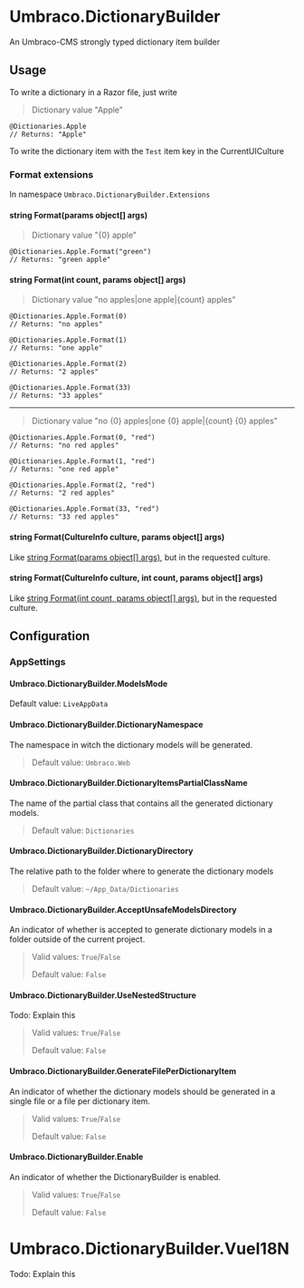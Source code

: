 # Umbraco.DictionaryBuilder
An Umbraco-CMS strongly typed dictionary item builder

## Usage

To write a dictionary in a Razor file, just write

> Dictionary value "Apple"
```
@Dictionaries.Apple
// Returns: "Apple"
```

To write the dictionary item with the `Test` item key in the CurrentUICulture

### Format extensions

In namespace `Umbraco.DictionaryBuilder.Extensions`

#### string Format(params object[] args)

> Dictionary value "{0} apple"
```
@Dictionaries.Apple.Format("green")
// Returns: "green apple"
```

#### string Format(int count, params object[] args)

> Dictionary value "no apples|one apple|\{count\} apples"

```
@Dictionaries.Apple.Format(0)
// Returns: "no apples"
```
```
@Dictionaries.Apple.Format(1)
// Returns: "one apple"
```
```
@Dictionaries.Apple.Format(2)
// Returns: "2 apples"
```
```
@Dictionaries.Apple.Format(33)
// Returns: "33 apples"
```
___
> Dictionary value "no {0} apples|one {0} apple|\{count\} {0} apples"

```
@Dictionaries.Apple.Format(0, "red")
// Returns: "no red apples"
```
```
@Dictionaries.Apple.Format(1, "red")
// Returns: "one red apple"
```
```
@Dictionaries.Apple.Format(2, "red")
// Returns: "2 red apples"
```
```
@Dictionaries.Apple.Format(33, "red")
// Returns: "33 red apples"
```

#### string Format(CultureInfo culture, params object[] args)
Like [string Format(params object[] args)](#string%20Format(params%20object%5B%5D%20args)), but in the requested culture.

#### string Format(CultureInfo culture, int count, params object[] args)
Like [string Format(int count, params object[] args)](#string%20Format(int%20count%2C%20params%20object%5B%5D%20args)), but in the requested culture.

## Configuration

### AppSettings

#### Umbraco.DictionaryBuilder.ModelsMode
Default value: `LiveAppData`

#### Umbraco.DictionaryBuilder.DictionaryNamespace
The namespace in witch the dictionary models will be generated.

> Default value: `Umbraco.Web`

#### Umbraco.DictionaryBuilder.DictionaryItemsPartialClassName
The name of the partial class that contains all the generated dictionary models.

> Default value: `Dictionaries`

#### Umbraco.DictionaryBuilder.DictionaryDirectory
The relative path to the folder where to generate the dictionary models

>  Default value: `~/App_Data/Dictionaries`

#### Umbraco.DictionaryBuilder.AcceptUnsafeModelsDirectory
An indicator of whether is accepted to generate dictionary models in a folder outside of the current project.

> Valid values: `True`/`False`
>
> Default value: `False`

#### Umbraco.DictionaryBuilder.UseNestedStructure
Todo: Explain this

> Valid values: `True`/`False`
>
> Default value: `False`

#### Umbraco.DictionaryBuilder.GenerateFilePerDictionaryItem
An indicator of whether the dictionary models should be generated in a single file or a file per dictionary item.

> Valid values: `True`/`False`
>
> Default value: `False`

#### Umbraco.DictionaryBuilder.Enable
An indicator of whether the DictionaryBuilder is enabled.

> Valid values: `True`/`False`
> 
> Default value: `False`

# Umbraco.DictionaryBuilder.VueI18N
Todo: Explain this